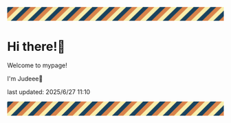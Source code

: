 <!-- Header image -->
<img src="./pokemon/pokemon_11.png" width="1000">

# Hi there!👋

Welcome to mypage!

I'm Judeee🐷

last updated: 2025/6/27 11:10

<!-- Footer image -->
<img src="./pokemon/pokemon_11.png" width="1000">
